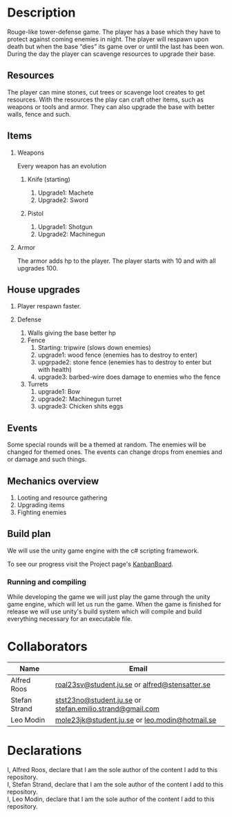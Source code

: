 
# Description

Rouge-like tower-defense game.
The player has a base which they have to protect against coming enemies in night. The player will respawn upon death but when the base &ldquo;dies&rdquo; its game over or until the last has been won.
During the day the player can scavenge resources to upgrade their base.


## Resources

The player can mine stones, cut trees or scavenge loot creates to get resources. With the resources the play can craft other items, such as weapons or tools and armor. They can also upgrade the base with better walls, fence and such.

## Items

1.  Weapons

    Every weapon has an evolution
    
    1.  Knife (starting)
        1.  Upgrade1: Machete
        2.  Upgrade2: Sword
    
    2.  Pistol
        1.  Upgrade1: Shotgun
        2.  Upgrade2: Machinegun

2.  Armor

    The armor adds hp to the player. The player starts with 10 and with all upgrades 100.


## House upgrades

1.  Player respawn faster.

1.  Defense

    1.  Walls giving the base better hp
    2.  Fence
        1.  Starting:  tripwire (slows down enemies)
        2.  upgrade1: wood fence (enemies has to destroy to enter)
        3.  upgrpade2: stone fence (enemies has to destroy to enter but with health)
        4.  upgrade3: barbed-wire does damage to enemies who the fence
    3.  Turrets
        1.  upgrade1: Bow
        2.  upgrade2: Machinegun turret
        3.  upgrade3: Chicken shits eggs

## Events

Some special rounds will be a themed at random. The enemies will be changed for themed ones.
The events can change drops from enemies and or damage and such things.

## Mechanics overview

1.  Looting and resource gathering
2.  Upgrading items
3.  Fighting enemies

## Build plan
We will use the unity game engine with the c# scripting framework. 


To see our progress visit the Project page's [KanbanBoard](https://github.com/users/spynetS/projects/18).


### Running and compiling
While developing the game we will just play the game through the unity game engine, which will let us run the game. When the game is finished for release we will
use unity's build system which will compile and build everything necessary for an executable file.

# Collaborators
| Name | Email |
| - | - |
| Alfred Roos | roal23sv@student.ju.se or alfred@stensatter.se|
| Stefan Strand | stst23no@student.ju.se or stefan.emilio.strand@gmail.com |
| Leo Modin     | mole23jk@student.ju.se or leo.modin@hotmail.se|


# Declarations
I, Alfred Roos, declare that I am the sole author of the content I add to this repository.  
I, Stefan Strand, declare that I am the sole author of the content I add to this repository.    
I, Leo Modin, declare that I am the sole author of the content I add to this repository. 

